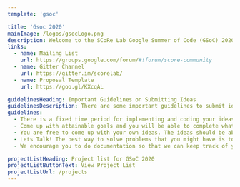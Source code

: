 ```yaml
---
template: 'gsoc'

title: 'Gsoc 2020'
mainImage: /logos/gsocLogo.png
description: Welcome to the SCoRe Lab Google Summer of Code (GSoC) 2020 project ideas page. We are a dynamic and enthusiastic nonprofit research group pioneering in Internet of Things (IoT), Embedded Systems, Computer Security, Software Tools and ‘Wireless Adhoc and Sensor Networks’ and is one of the best groups in South Asia. This is the 5th time that we are participating in the GSoC, we will use this page to develop possible project ideas that have on the above mentioned areas. Please note that anyone who is interested can participate in this process. You do not have to be a GSoC student or mentor to suggest possible project ideas. You can also talk to us about possible project ideas and we are happy to improve or heip you with them. Please keep in mind that projects need to be realistically something that is able to be functionally completed by a student working full time for about eight weeks. Thanks!
links: 
  - name: Mailing List
    url: https://groups.google.com/forum/#!forum/score-community
  - name: Gitter Channel
    url: https://gitter.im/scorelab/
  - name: Proposal Template
    url: https://goo.gl/KXcqAL

guidelinesHeading: Important Guidelines on Submitting Ideas
guidelinesDescription: There are some important guidelines to submit ideas, please read these carefully before adding your ideas!
guidelines: 
  - There is a fixed time period for implementing and coding your ideas
  - Come up with attainable goals and you will be able to complete what you set out to do. You can always contact   our mentors and community and get an idea about the workload and whether you might be able to complete them.
  - You are free to come up with your own ideas. The ideas should be about Internet of Things (IOT), Embedded Systems, Computer Security, Software Tools and ‘Wireless Adhoc and Sensor Networks’. Also if you love to work on any of these subjects but do not have an idea you can always contact us.
  - Lets Talk! The best way to solve problems that you might have is to contact our mentors and also our community.
  - We encourage you to do documentation so that we can keep track of your progress and also help you if things are not going according to plan. Although not compulsory we have a strong belief that this method can cut down your time to code and also the workload of the mentors drastically.

projectListHeading: Project list for GSoC 2020
projectListButtonText: View Project List
projectListUrl: /projects
---
```

